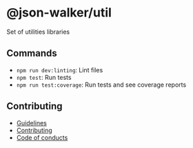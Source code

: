 # @json-walker/util

Set of utilities libraries

## Commands

- `npm run dev:linting`: Lint files
- `npm test`: Run tests
- `npm run test:coverage`: Run tests and see coverage reports

## Contributing

- [Guidelines](../../docs/GUIDELINES.md)
- [Contributing](../../docs/CONTRIBUTING.md)
- [Code of conducts](../../docs/CODE_OF_CONDUCTS.md)
